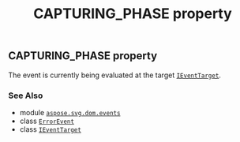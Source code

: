 ﻿---
title: CAPTURING_PHASE property
second_title: Aspose.SVG for Python via .NET API References
description: 
type: docs
weight: 100
url: /python-net/aspose.svg.dom.events/errorevent/capturing_phase/
is_root: false
---

## CAPTURING_PHASE property


The event is currently being evaluated at the target [`IEventTarget`](/svg/python-net/aspose.svg.dom.events/ieventtarget).

### See Also
* module [`aspose.svg.dom.events`](../../)
* class [`ErrorEvent`](/svg/python-net/aspose.svg.dom.events/errorevent)
* class [`IEventTarget`](/svg/python-net/aspose.svg.dom.events/ieventtarget)
